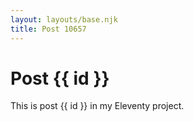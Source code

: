 ```yaml
---
layout: layouts/base.njk
title: Post 10657
---
```


# Post {{ id }}

This is post {{ id }} in my Eleventy project.
